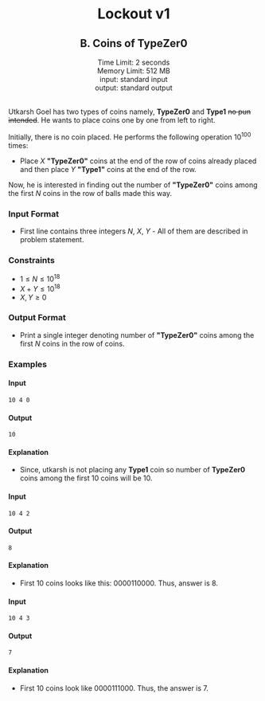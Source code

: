 <div align = "center"><b><h1>Lockout v1</h1></b></div>

<div align="center"><b><h2>B. Coins of TypeZer0</h2></b></div>
<div align="center">Time Limit: 2 seconds</div>
<div align="center">Memory Limit: 512 MB</div>
<div align="center">input: standard input</div>
<div align="center">output: standard output</div>

<br>

Utkarsh Goel has two types of coins namely, **TypeZer0** and **Type1** <strike>no pun intended</strike>. He wants to place coins one by one from left to right.

Initially, there is no coin placed. He performs the following operation $10^{100}$ times:

- Place $X$ **"TypeZer0"** coins at the end of the row of coins already placed and then place $Y$ **"Type1"** coins at the end of the row.

Now, he is interested in finding out the number of **"TypeZer0"** coins among the first $N$ coins in the row of balls made this way.

<h3>Input Format</h3>

- First line contains three integers $N,\ X,\ Y$ - All of them are described in problem statement.

<h3> Constraints </h3>

- $1 \leq N \leq 10^{18}$
- $X + Y \leq 10^{18}$
- $X, Y \geq 0$

<h3>Output Format</h3>

- Print a single integer denoting number of **"TypeZer0"** coins among the first $N$ coins in the row of coins.

<h3> Examples </h3>

<h4>Input</h4>

```
10 4 0
```

<h4>Output</h4>

```
10
```

<h4> Explanation </h4>

- Since, utkarsh is not placing any **Type1** coin so number of **TypeZer0** coins among the first $10$ coins will be $10$.

<h4>Input</h4>

```
10 4 2
```

<h4>Output</h4>

```
8
```

<h4> Explanation </h4>

-  First $10$ coins looks like this: $0000110000$. Thus, answer is $8$.

<h4>Input</h4>

```
10 4 3
```

<h4>Output</h4>

```
7
```

<h4> Explanation </h4>

- First $10$ coins look like $0000111000$. Thus, the answer is $7$.
